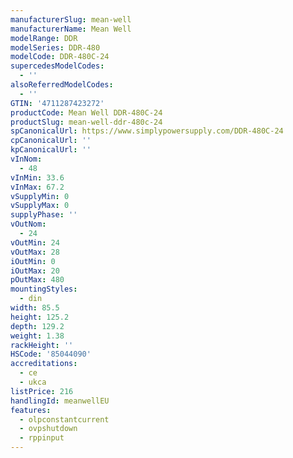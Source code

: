 ```yaml
---
manufacturerSlug: mean-well
manufacturerName: Mean Well
modelRange: DDR
modelSeries: DDR-480
modelCode: DDR-480C-24
supercedesModelCodes:
  - ''
alsoReferredModelCodes:
  - ''
GTIN: '4711287423272'
productCode: Mean Well DDR-480C-24
productSlug: mean-well-ddr-480c-24
spCanonicalUrl: https://www.simplypowersupply.com/DDR-480C-24
cpCanonicalUrl: ''
kpCanonicalUrl: ''
vInNom:
  - 48
vInMin: 33.6
vInMax: 67.2
vSupplyMin: 0
vSupplyMax: 0
supplyPhase: ''
vOutNom:
  - 24
vOutMin: 24
vOutMax: 28
iOutMin: 0
iOutMax: 20
pOutMax: 480
mountingStyles:
  - din
width: 85.5
height: 125.2
depth: 129.2
weight: 1.38
rackHeight: ''
HSCode: '85044090'
accreditations:
  - ce
  - ukca
listPrice: 216
handlingId: meanwellEU
features:
  - olpconstantcurrent
  - ovpshutdown
  - rppinput
---
```


